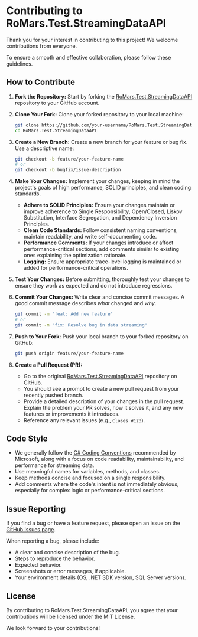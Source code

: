 # Contributing to RoMars.Test.StreamingDataAPI

Thank you for your interest in contributing to this project! We welcome contributions from everyone.

To ensure a smooth and effective collaboration, please follow these guidelines.

## How to Contribute

1.  **Fork the Repository:** Start by forking the [RoMars.Test.StreamingDataAPI](https://github.com/yourusername/RoMars.Test.StreamingDataAPI) repository to your GitHub account.

2.  **Clone Your Fork:** Clone your forked repository to your local machine:
    ```bash
    git clone https://github.com/your-username/RoMars.Test.StreamingDataAPI.git
    cd RoMars.Test.StreamingDataAPI
    ```

3.  **Create a New Branch:** Create a new branch for your feature or bug fix. Use a descriptive name:
    ```bash
    git checkout -b feature/your-feature-name 
    # or
    git checkout -b bugfix/issue-description
    ```

4.  **Make Your Changes:** Implement your changes, keeping in mind the project's goals of high performance, SOLID principles, and clean coding standards.

    *   **Adhere to SOLID Principles:** Ensure your changes maintain or improve adherence to Single Responsibility, Open/Closed, Liskov Substitution, Interface Segregation, and Dependency Inversion Principles.
    *   **Clean Code Standards:** Follow consistent naming conventions, maintain readability, and write self-documenting code.
    *   **Performance Comments:** If your changes introduce or affect performance-critical sections, add comments similar to existing ones explaining the optimization rationale.
    *   **Logging:** Ensure appropriate trace-level logging is maintained or added for performance-critical operations.

5.  **Test Your Changes:** Before submitting, thoroughly test your changes to ensure they work as expected and do not introduce regressions.

6.  **Commit Your Changes:** Write clear and concise commit messages. A good commit message describes *what* changed and *why*.
    ```bash
    git commit -m "feat: Add new feature"
    # or
    git commit -m "fix: Resolve bug in data streaming"
    ```

7.  **Push to Your Fork:** Push your local branch to your forked repository on GitHub:
    ```bash
    git push origin feature/your-feature-name
    ```

8.  **Create a Pull Request (PR):**
    *   Go to the original [RoMars.Test.StreamingDataAPI](https://github.com/yourusername/RoMars.Test.StreamingDataAPI) repository on GitHub.
    *   You should see a prompt to create a new pull request from your recently pushed branch.
    *   Provide a detailed description of your changes in the pull request. Explain the problem your PR solves, how it solves it, and any new features or improvements it introduces.
    *   Reference any relevant issues (e.g., `Closes #123`).

## Code Style

*   We generally follow the [C# Coding Conventions](https://learn.microsoft.com/en-us/dotnet/csharp/fundamentals/coding-style/coding-conventions) recommended by Microsoft, along with a focus on code readability, maintainability, and performance for streaming data.
*   Use meaningful names for variables, methods, and classes.
*   Keep methods concise and focused on a single responsibility.
*   Add comments where the code's intent is not immediately obvious, especially for complex logic or performance-critical sections.

## Issue Reporting

If you find a bug or have a feature request, please open an issue on the [GitHub Issues page](https://github.com/yourusername/RoMars.Test.StreamingDataAPI/issues).

When reporting a bug, please include:
*   A clear and concise description of the bug.
*   Steps to reproduce the behavior.
*   Expected behavior.
*   Screenshots or error messages, if applicable.
*   Your environment details (OS, .NET SDK version, SQL Server version).

## License

By contributing to RoMars.Test.StreamingDataAPI, you agree that your contributions will be licensed under the MIT License.

We look forward to your contributions!
